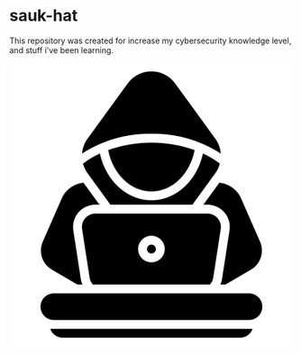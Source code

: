 # sauk-hat
This repository was created for increase my cybersecurity knowledge level, and stuff i've been learning.
<p align="center">
  <img src="assets/iconRepo.png">
</p>
  

